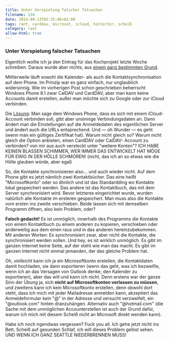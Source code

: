 ```yaml
---
title: Unter Vorspielung falscher Tatsachen
filename: 134
date: 2014-09-13T02:35:06+02:00
tags: rant, carddav, microsot, icloud, hintertür, scheiß
category: rant
allow-html: true
---
```

### Unter Vorspielung falscher Tatsachen
<p>Eigentlich wollte ich ja den Eintrag für das Kochprojekt letzte Woche schreiben. Daraus wurde aber nichts, aus <a href="https://www.strangerthanusual.de/blogposts/133">einem ganz bestimmten Grund</a>.</p>
<p>Mittlerweile läuft sowohl die Kalender- als auch die Kontaktsynchronisation auf dem Phone. Im Prinzip war es ganz einfach, nur unglaublich widersinnig.
Wie im vorherigen Post schon geschrieben beherrscht Windows Phone 8.1 zwar CalDAV und CardDAV, aber man kann keine Accounts damit erstellen, außer man möchte sich zu Google oder zur iCloud verbinden.</p>
<p>Die <a href="http://mobspec.com/?page=view&amp;id=19424">Lösung</a>: Man sage dem Windows Phone, dass es sich mit einem iCloud-Account verbinden soll, gibt aber unsinnige Verbindungsdaten an. Dann ändert man die Einstellungen auf die Anmeldedaten des eigentlichen Server und ändert auch die URLs entsprechend. Und — oh Wunder — es geht (wenn man ein gültiges Zertifikat hat). Warum nicht gleich so? Warum nicht gleich die Option anbieten, einen CardDAV oder CalDAV- Account zu verbinden? von mir aus auch versteckt unter "weitere Konten"? ICH HABE KEINEN BLASSEN SCHIMMER, WER IMMER DAS ENTWICKELT HAT MÖGE FÜR EWIG IN DER HÖLLE SCHMOREN! (nicht, das ich an so etwas wie die Hölle glauben würde, aber egal)</p>
<p>So, die Kontakte synchronisieren also... und auch wieder nicht. Auf dem Phone gibt es jetzt nämlich zwei Kontaktbücher. Das eine heißt "Microsoftkonto" oder so ähnlich und ist das Standardding wo Kontakte lokal gespeichert werden. Das andere ist das Kontaktbuch, das mit dem Server synchronisiert wird. Bevor letzteres eingerichtet wurde, wurden natürlich alle Kontakte im ersteren gespeichert. Man muss also die Kontakte vom ersten ins zweite verschieben. Beide lassen sich mit demselben Programm öffnen, also kein Problem, oder?</p>
<p><strong>Falsch gedacht!</strong> Es ist unmöglich, innerhalb des Programms die Kontakte von einem Kontaktbuch zu einem anderen zu kopieren, verschieben oder anderweitig aus dem einen raus und in das anderen hereinzubekommen. Mit anderen Worten: Es synchronisiert zwar, aber nicht die Kontakte, die synchronisiert werden sollen. Und hey, es ist wirklich unmöglich. Es gibt im ganzen Internet keine Seite, auf der steht wie man das macht. Es gibt im ganzen Internet nicht einmal jemanden, der das gleiche Problem hat.</p>
<p>Oh, <em>vielleicht</em> kann ich ja ein Microsoftkonto erstellen, die Kontaktdaten damit hochladen, sie dann exportieren (wenn das geht, was ich bezweifle, wenn ich an das Versagen von Outlook denke, den Kalender zu exportieren), aber das will und kann ich nicht. Denn erstens war der ganze Sinn der Übung ja, sich <strong>nicht auf Microsoftkonten verlassen zu müssen</strong>, und zweitens kann ich kein Microsoftkonto erstellen, denn obwohl dort steht, dass ich mich mit jeder Mailadresse anmelden kann, akzeptiert das Anmeldeformular kein "@" in der Adresse und versucht verzweifelt, ein "@outlook.com" hinten dranzuhängen. Alternativ auch "@hotmail.com" (die Sache mit dem unmöglichen Accounterstellen ist auch der Grund dafür, warum ich mich mit diesem Scheiß nicht an Microsoft direkt wenden kann).</p>
<p>Habe ich noch irgendwas vergessen? Fuck you all. Ich gehe jetzt nicht ins Bett. Scheiß auf gesunden Schlaf, ich will dieses Problem gelöst sehen. UND WENN ICH GANZ SEATTLE NIEDERBRENNEN MUSS!</p>
